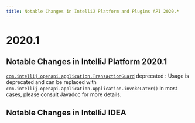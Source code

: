 ```yaml
---
title: Notable Changes in IntelliJ Platform and Plugins API 2020.*
---
```


# 2020.1 

## Notable Changes in IntelliJ Platform 2020.1
[`com.intellij.openapi.application.TransactionGuard`](upsource:///platform/core-api/src/com/intellij/openapi/application/TransactionGuard.java) deprecated
: Usage is deprecated and can be replaced with `com.intellij.openapi.application.Application.invokeLater()` in most cases, please consult Javadoc for more details.
                          
## Notable Changes in IntelliJ IDEA
